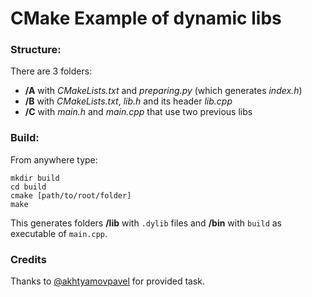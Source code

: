 # CMake Example of dynamic libs

### Structure:

There are 3 folders:
- **/A** with *CMakeLists.txt* and *preparing.py* (which generates *index.h*)
- **/B** with *CMakeLists.txt*, *lib.h* and its header *lib.cpp*
- **/C** with *main.h* and *main.cpp* that use two previous libs

### Build:

From anywhere type:
```
mkdir build
cd build
cmake [path/to/root/folder]
make
```

This generates folders **/lib** with `.dylib` files and **/bin** with `build` as executable of `main.cpp`.

### Credits

Thanks to [@akhtyamovpavel](https://github.com/akhtyamovpavel) for provided task.